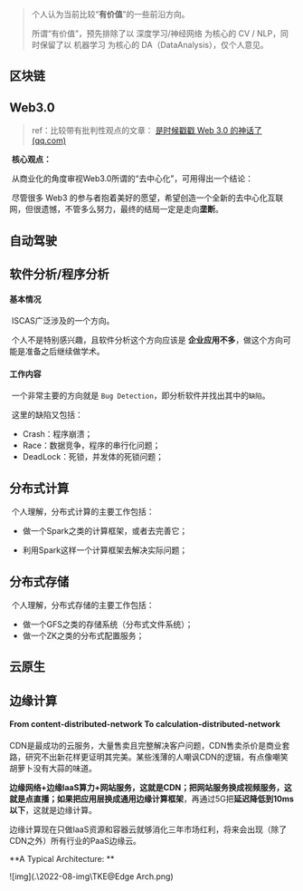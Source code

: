 > 个人认为当前比较“**有价值**”的一些前沿方向。
>
> 所谓“有价值”，预先排除了以 深度学习/神经网络 为核心的 CV / NLP，同时保留了以 机器学习 为核心的 DA（DataAnalysis），仅个人意见。
>
> 





## 区块链





## Web3.0

> ref：比较带有批判性观点的文章： [是时候戳戳 Web 3.0 的神话了 (qq.com)](https://mp.weixin.qq.com/s/FL7NHQ8R9hrHFLeEktyy5w)

​	**核心观点：**

​	从商业化的角度审视Web3.0所谓的“去中心化”，可用得出一个结论：

​	尽管很多 Web3 的参与者抱着美好的愿望，希望创造一个全新的去中心化互联网，但很遗憾，不管多么努力，最终的结局一定是走向**垄断**。





## 自动驾驶





## 软件分析/程序分析

#### 基本情况

​	ISCAS广泛涉及的一个方向。

​	个人不是特别感兴趣，且软件分析这个方向应该是 **企业应用不多**，做这个方向可能是准备之后继续做学术。



#### 工作内容

​	一个非常主要的方向就是 ` Bug Detection `，即分析软件并找出其中的` 缺陷 `。

​	这里的缺陷又包括：

- Crash：程序崩溃；
- Race：数据竞争，程序的串行化问题；
- DeadLock：死锁，并发体的死锁问题；





## 分布式计算

​	个人理解，分布式计算的主要工作包括：

- 做一个Spark之类的计算框架，或者去完善它；

- 利用Spark这样一个计算框架去解决实际问题；





## 分布式存储

​	个人理解，分布式存储的主要工作包括：

- 做一个GFS之类的存储系统（分布式文件系统）；
- 做一个ZK之类的分布式配置服务；







## 云原生







## 边缘计算

#### From content-distributed-network To calculation-distributed-network

​	CDN是最成功的云服务，大量售卖且完整解决客户问题，CDN售卖杀价是商业套路，研究不出新花样更证明其完美。某些浅薄的人嘲讽CDN的逻辑，有点像嘲笑胡萝卜没有大蒜的味道。

​	**边缘网络+边缘IaaS算力+**网站服务，这就是CDN；把网站服务换成视频服务，这就是点直播；如果把应用层换成**通用边缘计算框架**，再通过5G把**延迟降低到10ms以下**，这就是边缘计算。

​	边缘计算现在只做IaaS资源和容器云就够消化三年市场红利，将来会出现（除了CDN之外）所有行业的PaaS边缘云。



**A Typical Architecture: **

![img](.\2022-08-img\TKE@Edge Arch.png)
